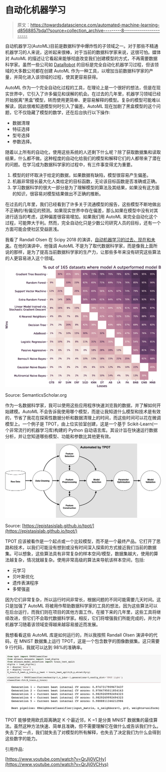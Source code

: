 # 自动化机器学习

> 原文：<https://towardsdatascience.com/automated-machine-learning-d8568857bda1?source=collection_archive---------8----------------------->

自动机器学习(AutoML)目前是数据科学中爆炸性的子领域之一。对于那些不精通机器学习的人来说，这听起来很棒，对于当前的数据科学家来说，这很可怕。媒体对 AutoML 的描述让它看起来能够彻底改变我们创建模型的方式，不再需要数据科学家。虽然一些公司如 [DataRobot](https://www.datarobot.com/) 的目标是完全自动化机器学习过程，但该领域的大多数公司都在创建 AutoML 作为一种工具，以增加当前数据科学家的产量，并简化进入该领域的过程，使其更容易获得。

AutoML 作为一个完全自动化过程的工具，在理论上是一个很好的想法，但是在现实世界中，它引入了许多偏见和误解的机会。在过去的几年里，机器学习领域已经开始脱离“黑盒”模型，转而使用更简单、更容易解释的模型。复杂的模型可能难以解读，因此很难知道模型何时引入了偏差。AutoML 现在加剧了黑盒模型的这个问题，它不仅隐藏了模型的数学，还在后台执行以下操作:

*   数据清理
*   特征选择
*   型号选择
*   参数选择。

随着以上所有的自动化，使用这些系统的人还剩下什么呢？除了获取数据集和读取结果，什么都不做。这种程度的自动化给我们的模型和解释它们的人都带来了潜在的问题。在学习成为数据科学家的过程中，有三件事变得尤为重要。

1.  模型的好坏取决于给定的数据，如果数据有缺陷，模型很容易产生偏差。
2.  机器非常擅长最大化人类给定的目标函数，无论该目标函数是否准确或正确。
3.  学习数据科学的很大一部分是为了理解模型的算法及其结果，如果没有这方面的知识，很容易对模型结果做出不正确的推断。

在过去的几年里，我们已经看到了许多关于流通模型的报告，这些模型不断地做出不正确的/有偏见的预测。如果现实世界中存在偏差，那么如果在模型中没有对其进行适当的考虑，这种偏差很容易增加。如果我们用 AutoML 来完全自动化这个过程，可能弊大于利。然而，完全自动化只是少数公司研究人员的目标，还有一个方面可能会使社区受益匪浅。

我看了 Randall Olsen 在 Scipy 2018 的演讲，[自动机器学习的过去、现在和未来](https://www.youtube.com/watch?v=QrJlj0VCHys)。在他的演讲中，他强调 AutoML 不是为了取代数据科学家，而是像我上面所说的那样，是为了提高当前数据科学家的生产力，让那些多年来没有研究这些算法的人更容易进入这个领域。

![](img/18f3907018f20576e322a9ae683e0afd.png)

Source: SemanticsScholar.org

作为一名数据科学家，我可以使用这些应用程序快速浏览我的数据，并了解如何开始建模。AutoML 不会告诉我使用哪个模型，而是让我知道什么模型和技术是有效的，节省了我花在探索性数据分析和数据清理上的时间，而这些时间可以花在微调模型上。一个例子是 TPOT，由上位实验室创建，这是一个基于 Scikit-Learn(一个非常流行的机器学习库)构建的 Python 自动语言库。其设计旨在快速运行数据分析，并让您知道哪些模型、功能和参数比其他更有效。

![](img/7679911f0bc036a011c01cfce2a8f8dc.png)

Source: [https://epistasislab.github.io/tpot/](https://epistasislab.github.io/tpot/)

TPOT 应该被看作是一个起点或一个比较模型，而不是一个最终产品。它打开了思路和技术，以我们可能没有想到或没有时间深入探索的方式接近我们当前的数据集。可以想象，这些算法具有非常复杂的样本空间/模型，数据集越大，使用的算法越复杂，情况就越复杂。使用非常高级的算法来导航该样本空间，包括:

*   元学习
*   贝叶斯优化
*   遗传表演程序
*   多臂强盗

因为它们非常复杂，所以运行时间非常长，根据问题的不同可能需要几天时间。这只是加强了 AutoML 将被用作帮助数据科学家的工具的想法，因为这些算法可以在后台运行，而我们则在项目的其他方面工作。在接下来的几年里，这些工具将继续改进，但它们不会取代数据科学家。相反，它们将增强我们所能完成的，并允许机器学习随着该领域变得越来越容易接近而发展。

我想看看这些 AutoML 库是如何运行的，所以我按照 Randall Olsen 演讲中的代码，在 MNIST 数据集上运行 TPOT，这是一个包含数字的图像数据集。这只需要 9 行代码，我就可以达到 98%的准确率。

![](img/bca338af572c77a6b09cfbbb81a97b1f.png)![](img/231c27921850c80888de3e77ef7f1512.png)

TPOT 能够使用欧氏距离确定 K 个最近邻，K =1 是分类 MNIST 数据集的最佳算法。虽然这种方法快速、简单且准确，但不需要理解它在做什么或告诉我们什么。失去了这一点，我们就失去了对模型的所有解释，也失去了决定我们为什么会得到这些数字的能力。

引用作品:

[https://www.youtube.com/watch?v=QrJlj0VCHy](https://www.youtube.com/watch?v=QrJlj0VCHys)